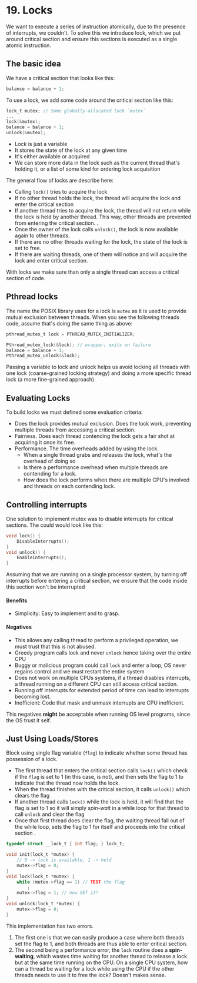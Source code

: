 # 19. Locks 
We want to execute a series of instruction atomically, due to the presence of interrupts, we couldn't. To solve this we introduce lock, which we put around critical section and ensure this sections is executed as a single atomic instruction. 

## The basic idea
We have a critical section that looks like this:
```C
balance = balance + 1;
```
To use a lock, we add some code around the critical section like this:
```C
lock_t mutex; // Some globally-allocated lock `mutex`
...
lock(&mutex);
balance = balance + 1;
unlock(&mutex);
```
- Lock is just a variable 
- It stores the state of the lock at any given time
- It's either available or acquired
- We can store more data in the lock such as the current thread that's holding it, or a list of some kind for ordering lock acquisition

The general flow of locks are describe here: 
- Calling `lock()` tries to acquire the lock
- If no other thread holds the lock, the thread will acquire the lock and enter the critical section
- If another thread tries to acquire the lock, the thread will not return while the lock is held by another thread. This way, other threads are prevented from entering the critical section. .
- Once the owner of the lock calls `unlock()`, the lock is now available again to other threads. 
- If there are no other threads waiting for the lock, the state of the lock is set to free. 
- If there are waiting threads, one of them will notice and will acquire the lock and enter critical section.

With locks we make sure than only a single thread can access a critical section of code. 

## Pthread locks 
The name the POSIX library uses for a lock is `mutex` as it is used to provide mutual exclusion between threads. When you see the following threads code, assume that's doing the same thing as above: 
```C
pthread_mutex_t lock = PTHREAD_MUTEX_INITIALIZER;

Pthread_mutex_lock(&lock); // wrapper; exits on failure
balance = balance + 1;
Pthread_mutex_unlock(&lock);
```
Passing a variable to lock and unlock helps us avoid locking all threads with one lock (coarse-grained locking strategy) and doing a more specific thread lock (a more fine-grained approach) 

## Evaluating Locks 
To build locks we must defined some evaluation criteria:
- Does the lock provides mutual exclusion. Does the lock work, preventing multiple threads from accessing a critical section.
- Fairness. Does each thread contending the lock gets a fair shot at acquiring it once its free. 
- Performance. The time overheads added by using the lock. 
	- When a single thread grabs and releases the lock, what's the overhead of doing so
	- Is there a performance overhead when multiple threads are contending for a lock. 
	- How does the lock performs when there are multiple CPU's involved and threads on each contending lock. 

## Controlling interrupts
One solution to implement mutex was to disable interrupts for critical sections. The could would look like this: 
```C
void lock() {
	DisableInterrupts();
} 
void unlock() {
	EnableInterrupts();
}
```
Assuming that we are running on a single processor system, by turning off interrupts before entering a critical section, we ensure that the code inside this section won't be interrupted 

#### Benefits
- Simplicity: Easy to implement and to grasp. 
#### Negatives
- This allows any calling thread to perform a privileged operation, we must trust that this is not abused. 
- Greedy program calls lock and never `unlock` hence taking over the entire CPU
- Buggy or malicious program could call `lock` and enter a loop, OS never regains control and we must restart the entire system
- Does not work on multiple CPUs systems, if a thread disables interrupts, a thread running on a different CPU can still access critical section. 
- Running off interrupts for extended period of time can lead to interrupts becoming lost. 
- Inefficient: Code that mask and unmask interrupts are CPU inefficient. 

This negatives **might** be acceptable when running OS level programs, since the OS trust it self. 

## Just Using Loads/Stores
Block using single flag variable (`flag`) to indicate whether some thread has possession of a lock. 
- The first thread that enters the critical section calls `lock()` which check if the `flag` is set to 1 (in this case, is not), and then sets the flag to 1 to indicate that the thread now holds the lock. 
- When the thread finishes with the critical section, it calls `unlock()` which clears the flag
- If another thread calls `lock()` while the lock is held, it will find that the flag is set to 1 so it will simply *spin-wait* in a while loop for that thread to call `unlock` and clear the flag
- Once that first thread does clear the flag, the waiting thread fall out of the while loop, sets the flag to 1 for itself and proceeds into the critical section .

```C
typedef struct __lock_t { int flag; } lock_t;

void init(lock_t *mutex) {
	// 0 -> lock is available, 1 -> held
	mutex->flag = 0;
}
void lock(lock_t *mutex) {
	while (mutex->flag == 1) // TEST the flag
		;
	mutex->flag = 1; // now SET it!
}
void unlock(lock_t *mutex) {
	mutex->flag = 0;
}
```

This implementation has two errors.
1. The first one is that we can easily produce a case where both threads set the flag to 1, and both threads are thus able to enter critical section. 
2. The second being a performance error, the `lock` routine does a **spin-waiting**, which wastes time waiting for another thread to release a lock but at the same time running on the CPU. On a single CPU system, how can a thread be waiting for a lock while using the CPU if the other threads needs to use it to free the lock? Doesn't makes sense. 